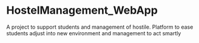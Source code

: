 # HostelManagement_WebApp
A project to support students and management of hostile. Platform to ease students adjust into new environment and management to act smartly
